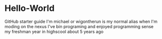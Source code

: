 # Hello-World
GitHub starter guide
I'm michael or wigontherun is my normal alias when I'm moding on the nexus I've bin programing and enjoyed programming sense my freshman year in highscool about 5 years ago
